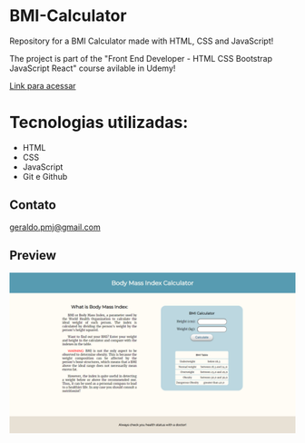 # BMI-Calculator
Repository for a BMI Calculator made with HTML, CSS and JavaScript!

The project is part of the "Front End Developer - HTML CSS Bootstrap JavaScript React" course avilable in Udemy!

[Link para acessar](https://geraldopmj.github.io/BMI-Calculator/)

# Tecnologias utilizadas:

- HTML
- CSS
- JavaScript
- Git e Github

## Contato

geraldo.pmj@gmail.com

## Preview

![preview](./preview.png)
